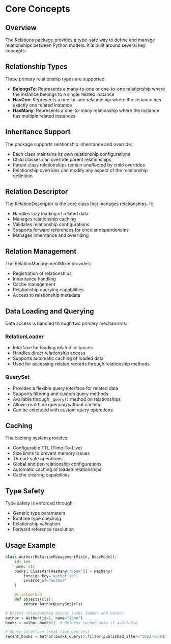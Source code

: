 # Core Concepts

## Overview

The Relations package provides a type-safe way to define and manage relationships between Python models. It is built around several key concepts:

## Relationship Types

Three primary relationship types are supported:

- **BelongsTo**: Represents a many-to-one or one-to-one relationship where the instance belongs to a single related instance
- **HasOne**: Represents a one-to-one relationship where the instance has exactly one related instance
- **HasMany**: Represents a one-to-many relationship where the instance has multiple related instances

## Inheritance Support

The package supports relationship inheritance and override:

- Each class maintains its own relationship configurations
- Child classes can override parent relationships
- Parent class relationships remain unaffected by child overrides
- Relationship overrides can modify any aspect of the relationship definition

## Relation Descriptor

The RelationDescriptor is the core class that manages relationships. It:

- Handles lazy loading of related data
- Manages relationship caching
- Validates relationship configurations
- Supports forward references for circular dependencies
- Manages inheritance and overriding

## Relation Management

The RelationManagementMixin provides:

- Registration of relationships
- Inheritance handling
- Cache management
- Relationship querying capabilities
- Access to relationship metadata

## Data Loading and Querying

Data access is handled through two primary mechanisms:

### RelationLoader
- Interface for loading related instances
- Handles direct relationship access
- Supports automatic caching of loaded data
- Used for accessing related records through relationship methods

### QuerySet
- Provides a flexible query interface for related data
- Supports filtering and custom query methods
- Available through `_query()` method on relationships
- Allows real-time querying without caching
- Can be extended with custom query operations

## Caching

The caching system provides:

- Configurable TTL (Time-To-Live)
- Size limits to prevent memory issues
- Thread-safe operations
- Global and per-relationship configurations
- Automatic caching of loaded relationships
- Cache clearing capabilities

## Type Safety

Type safety is enforced through:

- Generic type parameters
- Runtime type checking
- Relationship validation
- Forward reference resolution

## Usage Example

```python
class Author(RelationManagementMixin, BaseModel):
    id: int
    name: str
    books: ClassVar[HasMany["Book"]] = HasMany(
        foreign_key="author_id",
        inverse_of="author"
    )

    @classmethod
    def objects(cls):
        return AuthorQuerySet(cls)

# Direct relationship access (uses loader and cache)
author = Author(id=1, name="John")
books = author.books()  # Returns cached data if available

# Query interface (real-time queries)
recent_books = author.books_query().filter(published_after="2023-01-01")